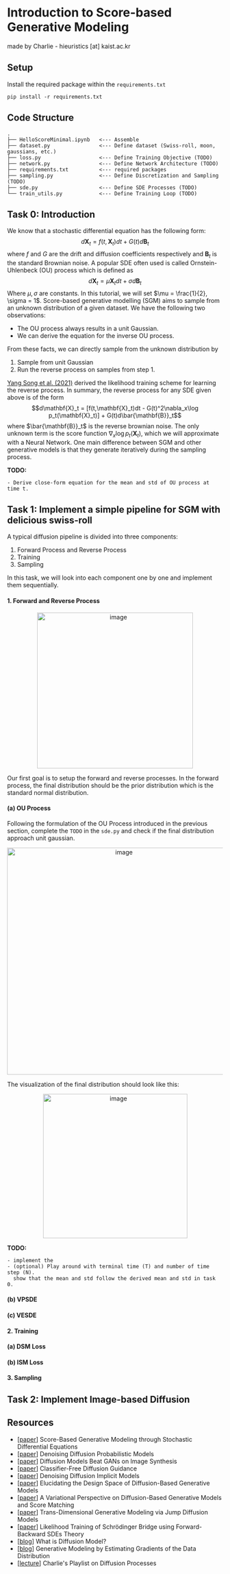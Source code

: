 # Introduction to Score-based Generative Modeling
made by Charlie - hieuristics [at] kaist.ac.kr 

## Setup

Install the required package within the `requirements.txt`
```
pip install -r requirements.txt
```

## Code Structure
```
.
├── HelloScoreMinimal.ipynb   <--- Assemble 
├── dataset.py                <--- Define dataset (Swiss-roll, moon, gaussians, etc.)
├── loss.py                   <--- Define Training Objective (TODO)
├── network.py                <--- Define Network Architecture (TODO)
├── requirements.txt          <--- required packages 
├── sampling.py               <--- Define Discretization and Sampling (TODO)
├── sde.py                    <--- Define SDE Processes (TODO)
└── train_utils.py            <--- Define Training Loop (TODO)
```

## Task 0: Introduction
We know that a stochastic differential equation has the following form:
$$d\mathbf{X}_t = f(t,\mathbf{X}_t)dt + G(t)d\mathbf{B}_t$$
where $f$ and $G$ are the drift and diffusion coefficients respectively and $\mathbf{B}_t$ is the 
standard Brownian noise. A popular SDE often used is called Ornstein-Uhlenbeck (OU) process 
which is defined as 
$$d\mathbf{X}_t = \mu \mathbf{X}_tdt + \sigma d\mathbf{B}_t$$
Where $\mu, \sigma$ are constants. In this tutorial, we will set $\mu = \frac{1}{2}, \sigma = 1$.
Score-based generative modelling (SGM) aims to sample from an unknown distribution of a given dataset.
We have the following two observations: 
- The OU process always results in a unit Gaussian.
- We can derive the equation for the inverse OU process.
  
From these facts, we can directly sample from the unknown distribution by
1. Sample from unit Gaussian
2. Run the reverse process on samples from step 1.
   
[Yang Song et al. (2021)](https://arxiv.org/abs/2011.13456) derived the likelihood training scheme
for learning the reverse process. In summary, the reverse process for any SDE given above is 
of the form 
$$d\mathbf{X}_t = [f(t,\mathbf{X}_t)dt - G(t)^2\nabla_x\log p_t(\mathbf{X}_t)] + G(t)d\bar{\mathbf{B}}_t$$
where $\bar{\mathbf{B}}_t$ is the reverse brownian noise. The only unknown term is the score function 
$\nabla_x\log p_t(\mathbf{X}_t)$, which we will approximate with a Neural Network. One main difference 
between SGM and other generative models is that they generate iteratively during the sampling process.

**TODO:**
```
- Derive close-form equation for the mean and std of OU process at time t.
```
## Task 1: Implement a simple pipeline for SGM with delicious swiss-roll
A typical diffusion pipeline is divided into three components:
1. Forward Process and Reverse Process
2. Training
3. Sampling

In this task, we will look into each component one by one and implement them sequentially. 
#### 1. Forward and Reverse Process  
<p align="center">
<img width="364" alt="image" src="https://github.com/min-hieu/HelloScore/assets/53557912/70352400-ac68-4509-b648-f64adcc602bc">
</p>

Our first goal is to setup the forward and reverse processes. In the forward process, the final distribution should be 
the prior distribution which is the standard normal distribution. 
#### (a) OU Process
Following the formulation of the OU Process introduced in the previous section, complete the `TODO` in the 
`sde.py` and check if the final distribution approach unit gaussian.
<p align="center">
<img width="530" alt="image" src="https://github.com/min-hieu/HelloScore/assets/53557912/78fdbb14-b60b-43a9-a90e-a57dd1bcc44a">
</p>

The visualization of the final distribution should look like this:
<p align="center">
<img width="337" alt="image" src="https://github.com/min-hieu/HelloScore/assets/53557912/1ec0aeee-0ac1-4594-85c4-34f56fa47198">
</p>

**TODO:**
```
- implement the
- (optional) Play around with terminal time (T) and number of time step (N).
  show that the mean and std follow the derived mean and std in task 0.
```
#### (b) VPSDE 
#### (c) VESDE

#### 2. Training  
#### (a) DSM Loss
#### (b) ISM Loss

#### 3. Sampling  

## Task 2: Implement Image-based Diffusion


## Resources
- [[paper](https://arxiv.org/abs/2011.13456)] Score-Based Generative Modeling through Stochastic Differential Equations
- [[paper](https://arxiv.org/abs/2006.11239)] Denoising Diffusion Probabilistic Models
- [[paper](https://arxiv.org/abs/2105.05233)] Diffusion Models Beat GANs on Image Synthesis
- [[paper](https://arxiv.org/abs/2207.12598)] Classifier-Free Diffusion Guidance
- [[paper](https://arxiv.org/abs/2010.02502)] Denoising Diffusion Implicit Models
- [[paper](https://arxiv.org/abs/2206.00364)] Elucidating the Design Space of Diffusion-Based Generative Models
- [[paper](https://arxiv.org/abs/2106.02808)] A Variational Perspective on Diffusion-Based Generative Models and Score Matching
- [[paper](https://arxiv.org/abs/2305.16261)] Trans-Dimensional Generative Modeling via Jump Diffusion Models
- [[paper](https://openreview.net/pdf?id=nioAdKCEdXB)] Likelihood Training of Schrödinger Bridge using Forward-Backward SDEs Theory
- [[blog](https://lilianweng.github.io/posts/2021-07-11-diffusion-models/)] What is Diffusion Model?
- [[blog](https://yang-song.net/blog/2021/score/)] Generative Modeling by Estimating Gradients of the Data Distribution
- [[lecture](https://youtube.com/playlist?list=PLCf12vHS8ONRpLNVGYBa_UbqWB_SeLsY2)] Charlie's Playlist on Diffusion Processes
